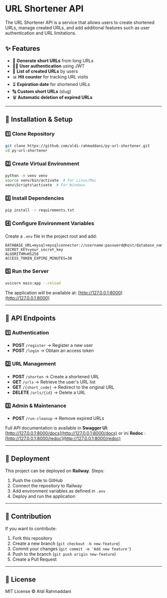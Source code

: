 # URL Shortener API

The URL Shortener API is a service that allows users to create shortened URLs, manage created URLs, and add additional features such as user authentication and URL limitations.

## ✨ Features

- 🔗 **Generate short URLs** from long URLs
- 🧑‍💻 **User authentication** using JWT
- 📜 **List of created URLs** by users
- 📊 **Hit counter** for tracking URL visits
- ⏳ **Expiration date** for shortened URLs
- 🔠 **Custom short URLs** (slug)
- 🗑️ **Automatic deletion of expired URLs**

---

## 🚀 Installation & Setup

### 1️⃣ Clone Repository

```bash
git clone https://github.com/aldi-rahmaddani/py-url-shortener.git
cd py-url-shortener
```

### 2️⃣ Create Virtual Environment

```bash
python -m venv venv
source venv/bin/activate  # For Linux/Mac
venv\Scripts\activate  # For Windows
```

### 3️⃣ Install Dependencies

```bash
pip install -r requirements.txt
```

### 4️⃣ Configure Environment Variables

Create a `.env` file in the project root and add:

```env
DATABASE_URL=mysql+mysqlconnector://username:password@host/database_name
SECRET_KEY=your_secret_key
ALGORITHM=HS256
ACCESS_TOKEN_EXPIRE_MINUTES=30
```

### 5️⃣ Run the Server

```bash
uvicorn main:app --reload
```

The application will be available at: [http://127.0.0.1:8000](http://127.0.0.1:8000)

---

## 📡 API Endpoints

### 1️⃣ **Authentication**

- **POST** `/register` → Register a new user
- **POST** `/login` → Obtain an access token

### 2️⃣ **URL Management**

- **POST** `/shorten` → Create a shortened URL
- **GET** `/urls` → Retrieve the user's URL list
- **GET** `/{short_code}` → Redirect to the original URL
- **DELETE** `/urls/{id}` → Delete a URL

### 3️⃣ **Admin & Maintenance**

- **POST** `/run-cleanup` → Remove expired URLs

Full API documentation is available in **Swagger UI**: [http://127.0.0.1:8000/docs](http://127.0.0.1:8000/docs) or ini **Redoc** : [http://127.0.0.1:8000/redoc](http://127.0.0.1:8000/redoc)

---

## 🎯 Deployment

This project can be deployed on **Railway**. Steps:

1. Push the code to GitHub
2. Connect the repository to Railway
3. Add environment variables as defined in `.env`
4. Deploy and run the application

---

## 🤝 Contribution

If you want to contribute:

1. Fork this repository
2. Create a new branch (`git checkout -b new-feature`)
3. Commit your changes (`git commit -m 'Add new feature'`)
4. Push to the branch (`git push origin new-feature`)
5. Create a Pull Request

---

## 📜 License

MIT License © Aldi Rahmaddani
